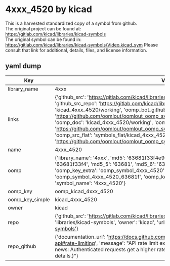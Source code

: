 # 4xxx_4520 by kicad  
This is a harvested standardized copy of a symbol from github.  
The original project can be found at:  
https://gitlab.com/kicad/libraries/kicad-symbols  
The original symbol can be found in:
https://gitlab.com/kicad/libraries/kicad-symbols/Video.kicad_sym
Please consult that link for additional, details, files, and license information.  
## yaml dump  
| Key | Value |  
| --- | --- |  
| library_name | 4xxx |  
| links | {'github_src': 'https://gitlab.com/kicad/libraries/kicad-symbols/Video.kicad_sym', 'github_src_repo': 'https://gitlab.com/kicad/libraries/kicad-symbols', 'oomp_bot': 'kicad_4xxx_4520/working', 'oomp_bot_github': 'https://github.com/oomlout/oomlout_oomp_symbol_bot/tree/main/kicad_4xxx_4520/working', 'oomp_doc': 'kicad_4xxx_4520/working', 'oomp_doc_github': 'https://github.com/oomlout/oomlout_oomp_symbol_doc/tree/main/kicad_4xxx_4520/working', 'oomp_src_flat': 'symbols_flat/kicad_4xxx_4520/working', 'oomp_src_flat_github': 'https://github.com/oomlout/oomlout_oomp_symbol_src/tree/main/kicad_4xxx_4520/working'} |  
| name | 4xxx_4520 |  
| oomp | {'library_name': '4xxx', 'md5': '63681f33f4e9e188d1fcd68615afbffd', 'md5_10': '63681f33f4', 'md5_5': '63681', 'md5_6': '63681f', 'oomp_key': 'oomp_4xxx_4520', 'oomp_key_extra': 'oomp_symbol_4xxx_4520', 'oomp_key_full': 'oomp_symbol_4xxx_4520_63681f', 'oomp_key_simple': '4xxx_4520', 'owner_name': 'kicad', 'symbol_name': '4xxx_4520'} |  
| oomp_key | oomp_kicad_4xxx_4520 |  
| oomp_key_simple | kicad_4xxx_4520 |  
| owner | kicad |  
| repo | {'github_src': 'https://gitlab.com/kicad/libraries/kicad-symbols/Video.kicad_sym', 'name': 'libraries/kicad-symbols', 'owner': 'kicad', 'url': 'https://gitlab.com/kicad/libraries/kicad-symbols'} |  
| repo_github | {'documentation_url': 'https://docs.github.com/rest/overview/resources-in-the-rest-api#rate-limiting', 'message': "API rate limit exceeded for 84.66.173.59. (But here's the good news: Authenticated requests get a higher rate limit. Check out the documentation for more details.)"} |  

